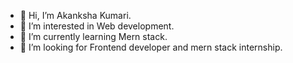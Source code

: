 - 👋 Hi, I’m Akanksha Kumari.
- 👀 I’m interested in Web development.
- 🌱 I’m currently learning Mern stack.
- 💞️ I’m looking for Frontend developer and mern stack internship.
  

<!---
akankshakumari14/akankshakumari14 is a ✨ special ✨ repository because its `README.md` (this file) appears on your GitHub profile.
You can click the Preview link to take a look at your changes.
--->
